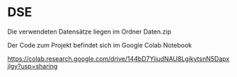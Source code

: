 # DSE
Die verwendeten Datensätze liegen im Ordner Daten.zip

Der Code zum Projekt befindet sich im Google Colab Notebook 

https://colab.research.google.com/drive/144bD7YiiudNAU8LgikytsnN5Dapxjlgy?usp=sharing
